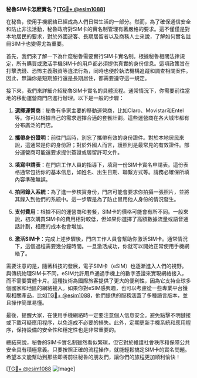 **秘魯SIM卡怎麽實名？[[TG💪+ @esim1088](https://t.me/s/esim1088)]**

在秘魯，使用手機網絡已經成為人們日常生活的一部分。然而，為了確保通信安全和防止非法活動，秘魯政府對SIM卡的實名制管理有著嚴格的要求。這不僅僅是對本地居民的要求，對於外國遊客、長期居留者以及商務人士來說，了解如何實名註冊SIM卡也變得尤為重要。

首先，我們來了解一下為什麼秘魯需要實行SIM卡實名制。根據秘魯相關法律規定，所有購買或激活手機SIM卡的用戶都必須提供真實的身份信息。這項政策旨在打擊洗錢、恐怖主義融資等違法行為，同時也便於執法機構追蹤和調查相關案件。因此，無論你是短期旅行還是長期居住，都需要遵守這一規定。

接下來，我們來詳細介紹秘魯SIM卡實名的具體流程。通常情況下，你需要前往當地的移動運營商門店進行辦理。以下是一般的步驟：

1. **選擇運營商**：秘魯有多家主要的移動運營商，比如Claro、Movistar和Entel等。你可以根據自己的需求選擇合適的套餐計劃。這些運營商在各大城市都有分布廣泛的門店。

2. **攜帶身份證明**：前往門店時，別忘了攜帶有效的身份證件。對於本地居民來說，這通常是你的身份證；對於外國人而言，護照則是最常見的有效證件。部分運營商可能還要求提供簽證或居留許可文件。

3. **填寫申請表**：在門店工作人員的指導下，填寫一份SIM卡實名申請表。這份表格通常包括你的基本信息，如姓名、出生日期、聯繫方式等。請務必確保所填內容準確無誤。

4. **拍照錄入系統**：為了進一步核實身份，門店可能會要求你拍攝一張照片，並將其錄入到他們的系統中。這一步驟是為了防止冒用他人身份的情況發生。

5. **支付費用**：根據不同的運營商和套餐，SIM卡的價格可能會有所不同。一般來說，初次購買SIM卡的費用相對較低，但如果你選擇了高額數據流量或語音通話計劃，相應的成本也會增加。

6. **激活SIM卡**：完成上述步驟後，門店工作人員會幫助你激活SIM卡。通常情況下，這個過程需要幾分鐘時間。一旦激活成功，你就可以開始正常使用手機網絡了。

需要注意的是，隨著科技的發展，電子SIM卡（eSIM）也逐漸進入人們的視野。與傳統物理SIM卡不同，eSIM允許用戶通過手機上的數字憑證來實現網絡接入，而不需要實體卡片。這種技術為國際旅客提供了更大的便利性，因為它支持全球多個國家和地區的網絡接入。如果你對eSIM感興趣，也可以考慮從一些專業平台獲取相關產品，比如[TG💪+ @esim1088](https://t.me/s/esim1088)，他們提供的服務涵蓋了多種語言版本，並且操作簡單易懂。

最後，提醒大家，在使用手機網絡時一定要注意個人信息安全。避免點擊不明鏈接或下載可疑應用程序，以免造成不必要的損失。此外，定期更新手機系統和應用程序，保持設備的安全性和穩定性也是非常重要的。

總結來說，秘魯的SIM卡實名制雖然看似繁瑣，但它對於維護社會秩序和保障公共安全具有積極意義。只要按照正確的流程操作，就能輕鬆搞定SIM卡的實名問題。希望本文能幫助到那些即將前往秘魯的朋友們，讓你們的旅程更加順利愉快！

[[TG💪+ @esim1088](https://t.me/s/esim1088) ![Image](https://i.postimg.cc/4NQfJmqS/Snipaste-2025-05-13-00-14-12.png)]